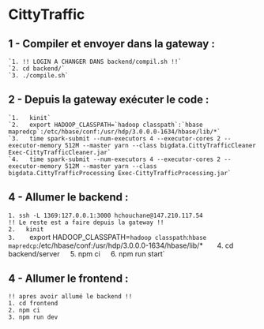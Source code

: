 # CittyTraffic

## 1 - Compiler et envoyer dans la gateway :  
    `1. !! LOGIN A CHANGER DANS backend/compil.sh !!`    
    `2. cd backend/`    
    `3. ./compile.sh`    
## 2 - Depuis la gateway exécuter le code :   
    `1.   kinit`     
    `2.   export HADOOP_CLASSPATH=`hadoop classpath`:`hbase mapredcp`:/etc/hbase/conf:/usr/hdp/3.0.0.0-1634/hbase/lib/*`    
    `3.   time spark-submit --num-executors 4 --executor-cores 2 --executor-memory 512M --master yarn --class bigdata.CittyTrafficCleaner Exec-CittyTrafficCleaner.jar`    
    `4.   time spark-submit --num-executors 4 --executor-cores 2 --executor-memory 512M --master yarn --class bigdata.CittyTrafficProcessing Exec-CittyTrafficProcessing.jar`    
## 4 - Allumer le backend :  
  `1. ssh -L 1369:127.0.0.1:3000 hchouchane@147.210.117.54`  
  `!! Le reste est a faire depuis la gateway !!`   
  `2.   kinit`   
  `3.    `export HADOOP_CLASSPATH=`hadoop classpath`:`hbase mapredcp`:/etc/hbase/conf:/usr/hdp/3.0.0.0-1634/hbase/lib/*`   
  `4. cd backend/server`  
  `5. npm ci`  
  `6. npm run start`  

## 4 - Allumer le frontend :  
`!! apres avoir allumé le backend !! `   
      `1. cd frontend`  
      `2. npm ci`   
      `3. npm run dev` 
